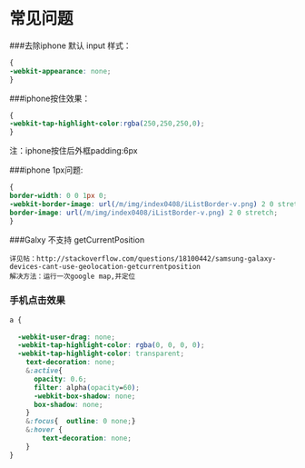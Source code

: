# 常见问题

###去除iphone 默认 input 样式：
```css
{
-webkit-appearance: none;
}
```
###iphone按住效果：
```css
{
-webkit-tap-highlight-color:rgba(250,250,250,0); 
}
```
注：iphone按住后外框padding:6px

###iphone 1px问题:
```css
{
border-width: 0 0 1px 0;
-webkit-border-image: url(/m/img/index0408/iListBorder-v.png) 2 0 stretch;
border-image: url(/m/img/index0408/iListBorder-v.png) 2 0 stretch;
}
```

###Galxy 不支持 getCurrentPosition 
```
详见帖：http://stackoverflow.com/questions/18100442/samsung-galaxy-devices-cant-use-geolocation-getcurrentposition
解决方法：运行一次google map,并定位
```
### 手机点击效果
```css
a {
  
  -webkit-user-drag: none;
  -webkit-tap-highlight-color: rgba(0, 0, 0, 0);
  -webkit-tap-highlight-color: transparent; 
    text-decoration: none;
    &:active{
      opacity: 0.6;
      filter: alpha(opacity=60);
      -webkit-box-shadow: none;
      box-shadow: none;
    }
    &:focus{  outline: 0 none;}
    &:hover {
        text-decoration: none;
    }
}
```

